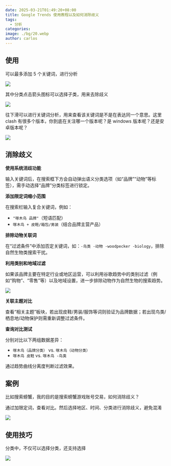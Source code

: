 ```yaml
---
date: 2025-03-21T01:49:20+08:00
title: Google Trends 使用教程以及如何消除歧义
tags:
  - 分析
categories: 
image: ./bg/20.webp
author: carlos
---
```


## 使用

可以最多添加 5 个关键词，进行分析

![](../00-assets/Pasted%20image%2020250321011644.png)

其中分类点击箭头图标可以选择子类，用来去除歧义

![](../00-assets/Pasted%20image%2020250321011849.png)

往下滑可以进行关键词分析，用来查看该关键词是不是在表达同一个意思。这里 clash 有很多个版本，你到底在关注哪一个版本呢？是 windows 版本呢？还是安卓版本呢？

![](../00-assets/Pasted%20image%2020250321011945.png)

## 消除歧义

**使用系统消歧功能**

输入关键词后，在搜索框下方会自动弹出语义分类选项（如“品牌”“动物”等标签），需手动选择“品牌”分类标签进行锁定‌。

**添加限定词缩小范围**

在搜索栏输入复合关键词，例如：

- `"啄木鸟 品牌"`（短语匹配）
- `啄木鸟 + 皮鞋/箱包/男装`（结合品牌主营产品）

**排除动物关联词**

在“过滤条件”中添加否定关键词，如：`-鸟类 -动物 -woodpecker -biology`，排除自然生物类搜索干扰‌。

**利用类别和地域过滤**

如果该品牌主要在特定行业或地区运营，可以利用谷歌趋势中的类别过滤（例如“购物”、“零售”等）以及地域设置，进一步排除动物作为自然生物的搜索趋势。

![](../00-assets/Pasted%20image%2020250321013728.png)

**关联主题对比**

查看“相关主题”板块，若出现皮鞋/男装/服饰等词则验证为品牌数据；若出现鸟类/栖息地/动物保护则需重新调整过滤条件‌。

**查询对比测试**

分别对比以下两组数据差异：

- `啄木鸟（品牌分类）` vs. `啄木鸟（动物分类）`
- `啄木鸟 皮鞋` vs. `啄木鸟 -鸟类`

通过趋势曲线分离度判断过滤效果‌。

## 案例

比如搜索螃蟹，我的目的是搜索螃蟹游戏账号交易，如何消除歧义？

通过加限定词，查看对比。然后选择地区、时间、分类进行消除歧义，避免混淆

![](../00-assets/Pasted%20image%2020250321014703.png)

## 使用技巧

分类中，不仅可以选择分类，还支持选择

![](../00-assets/Pasted%20image%2020250321040226.png)

